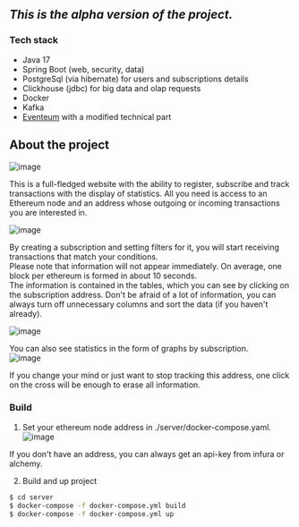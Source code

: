 ## *This is the alpha version of the project.*
### Tech stack  
* Java 17
* Spring Boot (web, security, data)  
* PostgreSql (via hibernate) for users and subscriptions details
* Clickhouse (jdbc) for big data and olap requests 
* Docker  
* Kafka
* [Eventeum](https://github.com/eventeum) with a modified technical part  

## About the project  
![image](https://github.com/Remittimus/BlockchainAnalysisSystem/assets/56563715/ef92985d-dbc9-4774-8b8c-b272a88223a3)
  

This is a full-fledged website with the ability to register, subscribe and track transactions with the display of statistics. All you need is access to an Ethereum node and an address whose outgoing or incoming transactions you are interested in.  

![image](https://github.com/Remittimus/BlockchainAnalysisSystem/assets/56563715/0229ccb8-5fee-440f-b45f-3485e251766b)  

By creating a subscription and setting filters for it, you will start receiving transactions that match your conditions.  
Please note that information will not appear immediately. On average, one block per ethereum is formed in about 10 seconds.  
The information is contained in the tables, which you can see by clicking on the subscription address. Don't be afraid of a lot of information, you can always turn off unnecessary columns and sort the data (if you haven't already).  

![image](https://github.com/Remittimus/BlockchainAnalysisSystem/assets/56563715/f1954255-3f0b-42d2-b559-4bda8dd0a383)

You can also see statistics in the form of graphs by subscription.  
![image](https://github.com/Remittimus/BlockchainAnalysisSystem/assets/56563715/d95fd5c8-0265-4614-8103-adb6bb512fa8)



If you change your mind or just want to stop tracking this address, one click on the cross will be enough to erase all information.

### Build
1. Set your ethereum node address in ./server/docker-compose.yaml.  
 ![image](https://github.com/Remittimus/BlockchainAnalysisSystem/assets/56563715/62ca49f0-72de-47c8-ae5a-5839868ab0b1)  
 
If you don't have an address, you can always get an api-key from infura or alchemy.  

2. Build and up project

```sh
$ cd server
$ docker-compose -f docker-compose.yml build
$ docker-compose -f docker-compose.yml up
```
